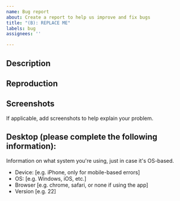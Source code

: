 ```yaml
---
name: Bug report
about: Create a report to help us improve and fix bugs
title: "(B): REPLACE ME"
labels: bug
assignees: ''

---
```


## Description

<!-- A clear and concise description of what the bug is. -->

## Reproduction

<!-- Stops on how to reproduce this bug, if possible. -->


## Screenshots

If applicable, add screenshots to help explain your problem.

## Desktop (please complete the following information):

Information on what system you're using, just in case it's OS-based.

 - Device: [e.g. iPhone, only for mobile-based errors]
 - OS: [e.g. Windows, iOS, etc.]
 - Browser [e.g. chrome, safari, or none if using the app]
 - Version [e.g. 22]
